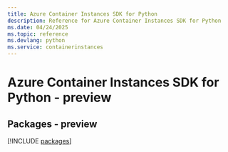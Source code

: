```yaml
---
title: Azure Container Instances SDK for Python
description: Reference for Azure Container Instances SDK for Python
ms.date: 04/24/2025
ms.topic: reference
ms.devlang: python
ms.service: containerinstances
---
```

# Azure Container Instances SDK for Python - preview
## Packages - preview
[!INCLUDE [packages](container-instances-index.md)]